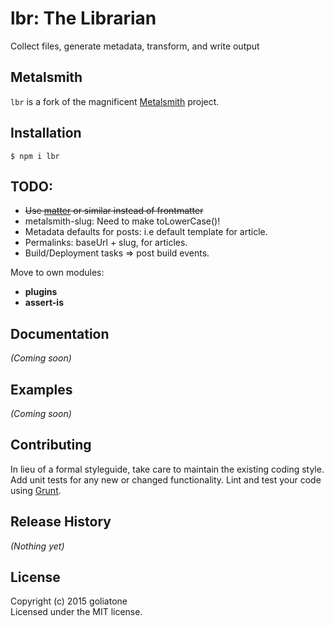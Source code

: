 # lbr: The Librarian

Collect files, generate metadata, transform, and write output

## Metalsmith
`lbr` is a fork of the magnificent [Metalsmith][ms] project.


## Installation 

```terminal
$ npm i lbr
```

## TODO:
- ~~Use [matter][mt] or similar instead of frontmatter~~
- metalsmith-slug: Need to make toLowerCase()!
- Metadata defaults for posts: i.e default template for article.
- Permalinks: baseUrl + slug, for articles.
- Build/Deployment tasks => post build events.

Move to own modules:
- **plugins**
- **assert-is**

## Documentation
_(Coming soon)_

## Examples
_(Coming soon)_

## Contributing
In lieu of a formal styleguide, take care to maintain the existing coding style. Add unit tests for any new or changed functionality. Lint and test your code using [Grunt](http://gruntjs.com/).

## Release History
_(Nothing yet)_

## License
Copyright (c) 2015 goliatone  
Licensed under the MIT license.


[ms]: https://github.com/segmentio/metalsmith
[mt]: https://www.npmjs.com/package/matter